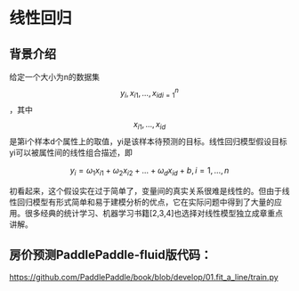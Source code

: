 # 线性回归

## 背景介绍
给定一个大小为n的数据集$${y_i,x_{i1},...,x_{id}}^n_{i=1}$$，其中$$x_{i1},…,x_{id}$$是第i个样本d个属性上的取值，yi是该样本待预测的目标。线性回归模型假设目标yi可以被属性间的线性组合描述，即

$$y_i=ω_1x_{i1}+ω_2x_{i2}+…+ω_dx_{id}+b,i=1,…,n$$

初看起来，这个假设实在过于简单了，变量间的真实关系很难是线性的。但由于线性回归模型有形式简单和易于建模分析的优点，它在实际问题中得到了大量的应用。很多经典的统计学习、机器学习书籍[2,3,4]也选择对线性模型独立成章重点讲解。

## 房价预测PaddlePaddle-fluid版代码：
https://github.com/PaddlePaddle/book/blob/develop/01.fit_a_line/train.py
